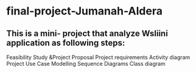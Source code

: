 # final-project-Jumanah-Aldera
## This is a mini- project that analyze Wsliini application as following steps:
Feasibility Study &Project Proposal
Project requirements
Activity diagram
Project Use Case Modelling
Sequence Diagrams
Class diagram

